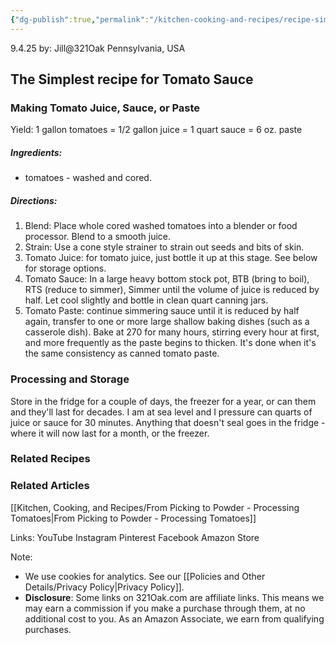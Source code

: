 ```yaml
---
{"dg-publish":true,"permalink":"/kitchen-cooking-and-recipes/recipe-simple-tomato-sauce/","noteIcon":""}
---
```



9.4.25
by: Jill@321Oak
Pennsylvania, USA
## The Simplest recipe for Tomato Sauce

### Making Tomato Juice, Sauce, or Paste

Yield: 1 gallon tomatoes = 1/2 gallon juice = 1 quart sauce =  6 oz. paste
##### Ingredients: 
- tomatoes - washed and cored.
##### Directions:
1. Blend: Place whole cored washed tomatoes into a blender or food processor. Blend to a smooth juice.
2. Strain: Use a cone style strainer to strain out seeds and bits of skin.
3. Tomato Juice: for tomato juice, just bottle it up at this stage. See below for storage options.
4. Tomato Sauce: In a large heavy bottom stock pot, BTB (bring to boil), RTS (reduce to simmer), Simmer until the volume of juice is reduced by half. Let cool slightly and bottle in clean quart canning jars. 
5. Tomato Paste: continue simmering sauce until it is reduced by half again, transfer to one or more large shallow baking dishes (such as a casserole dish). Bake at 270 for many hours, stirring every hour at first, and more frequently as the paste begins to thicken. It's done when it's the same consistency as canned tomato paste.

### Processing and Storage

Store in the fridge for a couple of days, the freezer for a year, or can them and they'll last for decades. I am at sea level and I pressure can quarts of juice or sauce for 30 minutes. Anything that doesn't seal goes in the fridge - where it will now last for a month, or the freezer. 

### Related Recipes


### Related Articles
[[Kitchen, Cooking, and Recipes/From Picking to Powder - Processing Tomatoes\|From Picking to Powder - Processing Tomatoes]]

Links:
YouTube
Instagram
Pinterest
Facebook
Amazon Store

Note:
- We use cookies for analytics. See our [[Policies and Other Details/Privacy Policy\|Privacy Policy]].
- **Disclosure**: Some links on 321Oak.com are affiliate links. This means we may earn a commission if you make a purchase through them, at no additional cost to you. As an Amazon Associate, we earn from qualifying purchases.

